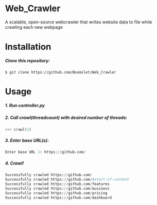 # Web_Crawler
A scalable, open-source webcrawler that writes website data to file while crawling each new webpage

# Installation
##### Clone this repository:
```
$ git clone https://github.com/Boomslet/Web_Crawler
```

# Usage
##### 1. Run controller.py



##### 2. Call crawl(threadcount) with desired number of threads:
```Python
>>> crawl(1)
```
##### 3. Enter base URL(s):
```Python
Enter base URL 1: https://github.com/
``` 
##### 4. Crawl!
```Python
Successfully crawled https://github.com/
Successfully crawled https://github.com/#start-of-content
Successfully crawled https://github.com/features
Successfully crawled https://github.com/business
Successfully crawled https://github.com/pricing
Successfully crawled https://github.com/dashboard
``` 
